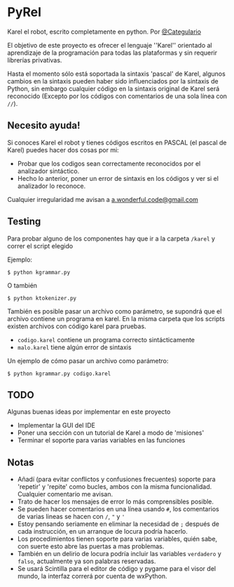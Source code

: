 PyRel
=====

Karel el robot, escrito completamente en python. Por [@Categulario](https://twitter.com/categulario)

El objetivo de este proyecto es ofrecer el lenguaje ''Karel'' orientado al aprendizaje de la programación para todas las plataformas y sin requerir librerías privativas.

Hasta el momento sólo está soportada la sintaxis 'pascal' de Karel, algunos cambios en la sintaxis pueden haber sido influenciados por la sintaxis de Python, sin embargo cualquier código en la sintaxis original de Karel será reconocido (Excepto por los códigos con comentarios de una sola línea con `//`).

Necesito ayuda!
---------------

Si conoces Karel el robot y tienes códigos escritos en PASCAL (el pascal de Karel) puedes hacer dos cosas por mi:

* Probar que los codigos sean correctamente reconocidos por el analizador sintáctico.
* Hecho lo anterior, poner un error de sintaxis en los códigos y ver si el analizador lo reconoce.

Cualquier irregularidad me avisan a a.wonderful.code@gmail.com

Testing
-------

Para probar alguno de los componentes hay que ir a la carpeta `/karel` y correr el script elegido

Ejemplo:

`$ python kgrammar.py`

O también

`$ python ktokenizer.py`

También es posible pasar un archivo como parámetro, se supondrá que el archivo contiene un programa en karel. En la misma carpeta que los scripts existen archivos con código karel para pruebas.

* `codigo.karel` contiene un programa correcto sintácticamente
* `malo.karel` tiene algún error de sintaxis

Un ejemplo de cómo pasar un archivo como parámetro:

`$ python kgrammar.py codigo.karel`

TODO
----

Algunas buenas ideas por implementar en este proyecto

* Implementar la GUI del IDE
* Poner una sección con un tutorial de Karel a modo de 'misiones'
* Terminar el soporte para varias variables en las funciones

Notas
-----

* Añadí (para evitar conflictos y confusiones frecuentes) soporte para 'repetir' y 'repite' como bucles, ambos con la misma funcionalidad. Cualquier comentario me avisan.
* Trato de hacer los mensajes de error lo más comprensibles posible.
* Se pueden hacer comentarios en una línea usando `#`, los comentarios de varias lineas se hacen con `/`, `"` y `'`
* Estoy pensando seriamente en eliminar la necesidad de `;` después de cada instrucción, en un arranque de locura podría hacerlo.
* Los procedimientos tienen soporte para varias variables, quién sabe, con suerte esto abre las puertas a mas problemas.
* También en un delirio de locura podría incluir las variables `verdadero` y `falso`, actualmente ya son palabras reservadas.
* Se usará Scintilla para el editor de código y pygame para el visor del mundo, la interfaz correrá por cuenta de wxPython.

